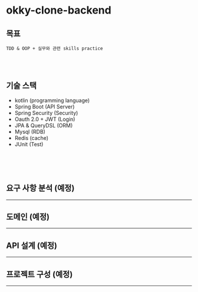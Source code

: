 # okky-clone-backend

## 목표

    TDD & OOP + 실무와 관련 skills practice

</br></br>

## 기술 스택
* kotlin (programming language)
* Spring Boot (API Server)
* Spring Security (Security)
* Oauth 2.0 + JWT (Login)
* JPA & QueryDSL (ORM)
* Mysql (RDB)
* Redis (cache)
* JUnit (Test)

</br></br></br>

## 요구 사항 분석 (예정)
---

## 도메인 (예정)
---

## API 설계 (예정)
---

## 프로젝트 구성 (예정)
---